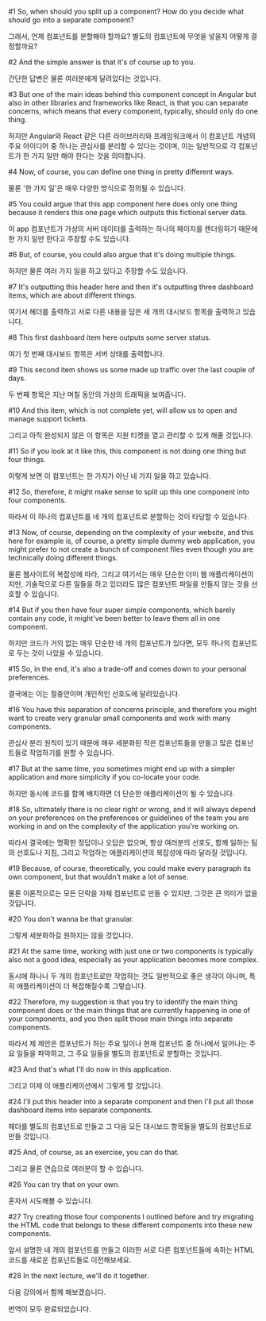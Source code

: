#1
So, when should you split up a component?
How do you decide what should go into a separate component?

그래서, 언제 컴포넌트를 분할해야 할까요?
별도의 컴포넌트에 무엇을 넣을지 어떻게 결정할까요?

#2
And the simple answer is that it's of course up to you.

간단한 답변은 물론 여러분에게 달려있다는 것입니다.

#3
But one of the main ideas
behind this component concept in Angular
but also in other libraries and frameworks like React,
is that you can separate concerns,
which means that every component, typically,
should only do one thing.

하지만 Angular와
React 같은 다른 라이브러리와 프레임워크에서
이 컴포넌트 개념의 주요 아이디어 중 하나는
관심사를 분리할 수 있다는 것이며,
이는 일반적으로 각 컴포넌트가
한 가지 일만 해야 한다는 것을 의미합니다.

#4
Now, of course, you can define one thing
in pretty different ways.

물론 '한 가지 일'은
매우 다양한 방식으로 정의될 수 있습니다.

#5
You could argue that this app component here
does only one thing
because it renders this one page
which outputs this fictional server data.

이 app 컴포넌트가 가상의 서버 데이터를 출력하는
하나의 페이지를 렌더링하기 때문에
한 가지 일만 한다고
주장할 수도 있습니다.

#6
But, of course, you could also argue
that it's doing multiple things.

하지만 물론 여러 가지 일을
하고 있다고 주장할 수도 있습니다.

#7
It's outputting this header here
and then it's outputting three dashboard items,
which are about different things.

여기서 헤더를 출력하고
서로 다른 내용을 담은
세 개의 대시보드 항목을 출력하고 있습니다.

#8
This first dashboard item here
outputs some server status.

여기 첫 번째 대시보드 항목은
서버 상태를 출력합니다.

#9
This second item shows us some made up traffic
over the last couple of days.

두 번째 항목은 지난 며칠 동안의
가상의 트래픽을 보여줍니다.

#10
And this item, which is not complete yet,
will allow us to open and manage support tickets.

그리고 아직 완성되지 않은 이 항목은
지원 티켓을 열고 관리할 수 있게 해줄 것입니다.

#11
So if you look at it like this,
this component is not doing one thing but four things.

이렇게 보면
이 컴포넌트는 한 가지가 아닌 네 가지 일을 하고 있습니다.

#12
So, therefore, it might make sense
to split up this one component into four components.

따라서 이 하나의 컴포넌트를
네 개의 컴포넌트로 분할하는 것이 타당할 수 있습니다.

#13
Now, of course, depending on the complexity of your website,
and this here for example is, of course,
a pretty simple dummy web application,
you might prefer to not create a bunch of component files
even though you are technically doing different things.

물론 웹사이트의 복잡성에 따라,
그리고 여기서는 매우 단순한 더미 웹 애플리케이션이지만,
기술적으로 다른 일들을 하고 있더라도
많은 컴포넌트 파일을 만들지 않는 것을
선호할 수 있습니다.

#14
But if you then have four super simple components,
which barely contain any code,
it might've been better to leave them all in one component.

하지만 코드가 거의 없는
매우 단순한 네 개의 컴포넌트가 있다면,
모두 하나의 컴포넌트로 두는 것이 나았을 수 있습니다.

#15
So, in the end, it's also a trade-off
and comes down to your personal preferences.

결국에는 이는 절충안이며
개인적인 선호도에 달려있습니다.

#16
You have this separation of concerns principle,
and therefore you might want to create
very granular small components
and work with many components.

관심사 분리 원칙이 있기 때문에
매우 세분화된 작은 컴포넌트들을 만들고
많은 컴포넌트들로 작업하기를
원할 수 있습니다.

#17
But at the same time,
you sometimes might end up with a simpler application
and more simplicity if you co-locate your code.

하지만 동시에
코드를 함께 배치하면
더 단순한 애플리케이션이 될 수 있습니다.

#18
So, ultimately there is no clear right or wrong,
and it will always depend on your preferences
on the preferences
or guidelines of the team you are working in
and on the complexity of the application you're working on.

따라서 결국에는 명확한 정답이나 오답은 없으며,
항상 여러분의 선호도,
함께 일하는 팀의 선호도나 지침,
그리고 작업하는 애플리케이션의 복잡성에
따라 달라질 것입니다.

#19
Because, of course, theoretically,
you could make every paragraph its own component,
but that wouldn't make a lot of sense.

물론 이론적으로는
모든 단락을 자체 컴포넌트로 만들 수 있지만,
그것은 큰 의미가 없을 것입니다.

#20
You don't wanna be that granular.

그렇게 세분화하길 원하지는 않을 것입니다.

#21
At the same time,
working with just one or two components
is typically also not a good idea,
especially as your application becomes more complex.

동시에 하나나 두 개의 컴포넌트로만 작업하는 것도
일반적으로 좋은 생각이 아니며,
특히 애플리케이션이 더 복잡해질수록
그렇습니다.

#22
Therefore, my suggestion is that you try to identify
the main thing component does
or the main things that are currently happening
in one of your components,
and you then split those main things
into separate components.

따라서 제 제안은 컴포넌트가 하는 주요 일이나
현재 컴포넌트 중 하나에서 일어나는
주요 일들을 파악하고,
그 주요 일들을 별도의 컴포넌트로
분할하는 것입니다.

#23
And that's what I'll do now in this application.

그리고 이제 이 애플리케이션에서 그렇게 할 것입니다.

#24
I'll put this header into a separate component
and then I'll put all those dashboard items
into separate components.

헤더를 별도의 컴포넌트로 만들고
그 다음 모든 대시보드 항목들을
별도의 컴포넌트로 만들 것입니다.

#25
And, of course, as an exercise, you can do that.

그리고 물론 연습으로 여러분이 할 수 있습니다.

#26
You can try that on your own.

혼자서 시도해볼 수 있습니다.

#27
Try creating those four components I outlined before
and try migrating the HTML code
that belongs to these different components
into these new components.

앞서 설명한 네 개의 컴포넌트를 만들고
이러한 서로 다른 컴포넌트들에 속하는
HTML 코드를 새로운 컴포넌트들로
이전해보세요.

#28
In the next lecture, we'll do it together.

다음 강의에서 함께 해보겠습니다.

번역이 모두 완료되었습니다.
